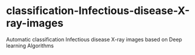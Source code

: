 # classification-Infectious-disease-X-ray-images
Automatic classification Infectious disease X-ray images based on Deep learning Algorithms
